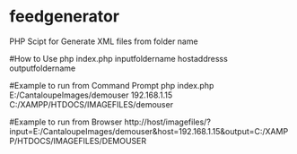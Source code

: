 # feedgenerator
PHP Scipt for Generate XML files from folder name 


   #How to Use
   php index.php inputfoldername hostaddresss outputfoldername



   #Example to run from Command Prompt
   php index.php E:/CantaloupeImages/demouser 192.168.1.15 C:/XAMPP/HTDOCS/IMAGEFILES/demouser

   #Example to run from Browser
   http://host/imagefiles/?input=E:/CantaloupeImages/demouser&host=192.168.1.15&output=C:/XAMPP/HTDOCS/IMAGEFILES/DEMOUSER
